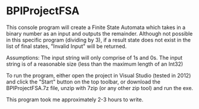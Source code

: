 # BPIProjectFSA

This console program will create a Finite State Automata which takes in a binary number as an input and outputs the remainder.
Although not possible in this specific program (dividing by 3), if a result state does not exist in the list of final states, "Invalid Input" will be returned.

Assumptions:
The input string will only comprise of 1s and 0s. 
The input string is of a reasonable size (less than the maximum length of an Int32)


To run the program, either open the project in Visual Studio (tested in 2012) and click the "Start" button on the top toolbar, or 
download the BPIProjectFSA.7z file, unzip with 7zip (or any other zip tool) and run the exe.

This program took me approximately 2-3 hours to write.
